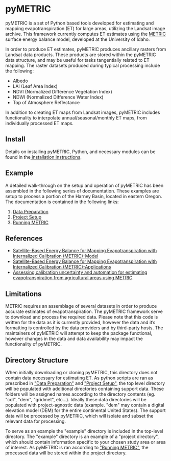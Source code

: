# pyMETRIC

pyMETRIC is a set of Python based tools developed for estimating and mapping evapotranspiration (ET) for large areas, utilizing the Landsat image archive.  This framework currently computes ET estimates using the [METRIC](http://www.uidaho.edu/cals/kimberly-research-and-extension-center/research/water-resources) surface energy balance model, developed at the University of Idaho.
 
In order to produce ET estimates, pyMETRIC produces ancillary rasters from Landsat data products.  These products are stored within the pyMETRIC data structure, and may be useful for tasks tangentially related to ET mapping. The raster datasets produced during typical processing include the following:
- Albedo
- LAI (Leaf Area Index)
- NDVI (Normalized Difference Vegetation Index)
- NDWI (Normalized Difference Water Index)
- Top of Atmosphere Reflectance

In addition to creating ET maps from Landsat images, pyMETRIC includes functionality to interpolate annual/seasonal/monthly ET maps, from individually processed ET maps.

## Install

Details on installing pyMETRIC, Python, and necessary modules can be found in the[ installation instructions](docs/INSTALL.md).

## Example

A detailed walk-through on the setup and operation of pyMETRIC has been assembled in the following series of documentation.  These examples are setup to process a portion of the Harney Basin, located in eastern Oregon.  The documentation is contained in the following links:
1. [Data Preparation](docs/EXAMPLE_DATA.md)
2. [Project Setup](docs/EXAMPLE_SETUP.md)
3. [Running METRIC](docs/EXAMPLE_METRIC.md)

## References

* [Satellite-Based Energy Balance for Mapping Evapotranspiration with Internalized Calibration (METRIC)-Model](https://ascelibrary.org/doi/abs/10.1061/(ASCE)0733-9437(2007)133:4(380))
* [Satellite-Based Energy Balance for Mapping Evapotranspiration with Internalized Calibration (METRIC)-Applications](https://ascelibrary.org/doi/abs/10.1061/(ASCE)0733-9437(2007)133:4(395))
* [Assessing calibration uncertainty and automation for estimating evapotranspiration from agricultural areas using METRIC](https://www.dri.edu/images/stories/divisions/dhs/dhsfaculty/Justin-Huntington/Morton_et_al._2013.pdf)

## Limitations

METRIC requires an assemblage of several datasets in order to produce accurate estimates of evapotranspiration.  The pyMETRIC framework serve to download and process the required data.  Please note that this code is written for the data as it is currently provided, however the data and it’s formatting is controlled by the data providers and by third-party hosts.  The maintainers of pyMETRIC will attempt to keep the package functional, however changes in the data and data availability may impact the functionality of pyMETRIC.

## Directory Structure

When initially downloading or cloning pyMETRIC, this directory does not contain data necessary for estimating ET.  As  python scripts are ran as prescribed in ["Data Preparation"](docs/EXAMPLE_DATA.md) and ["Project Setup"](docs/EXAMPLE_SETUP.md), the top level directory will be populated with additional directories containing support data. These folders will be assigned names according to the directory contents (eg. "cdl", "dem", "gridmet", etc...).  Ideally these data directories will be populated with project-agnostic data (example. "dem" may contain a digital elevation model (DEM) for the entire continental United States).  The support data will be processed by pyMETRIC, which will isolate and subset the relevant data for processing. 

To serve as an example the "example" directory is included in the top-level directory.  The "example" directory is an example of a "project directory", which should contain information specific to your chosen study area or area of interest.   As pyMETRIC is ran according to ["Running METRIC"](docs/EXAMPLE_METRIC.md), the processed data will be stored within the project directory.
